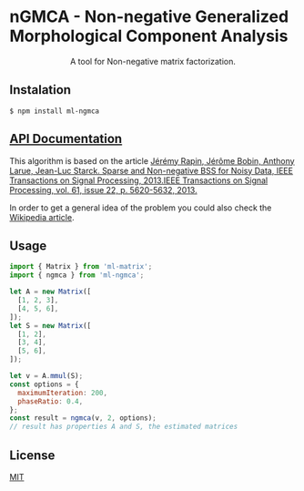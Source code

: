 # nGMCA - Non-negative Generalized Morphological Component Analysis
<p align="center">
  A tool for Non-negative matrix factorization.
</p>

## Instalation
`$ npm install ml-ngmca `

## [API Documentation](https://mljs.github.io/nGMCA/)

This algorithm is based on the article [Jérémy Rapin, Jérôme Bobin, Anthony Larue, Jean-Luc Starck. Sparse and Non-negative BSS for Noisy Data, IEEE Transactions on Signal Processing, 2013.IEEE Transactions on Signal Processing, vol. 61, issue 22, p. 5620-5632, 2013.](https://arxiv.org/pdf/1308.5546.pdf)

In order to get a general idea of the problem you could also check the [Wikipedia article](https://en.wikipedia.org/wiki/Non-negative_matrix_factorization).

## Usage

```js
import { Matrix } from 'ml-matrix';
import { ngmca } from 'ml-ngmca';

let A = new Matrix([
  [1, 2, 3],
  [4, 5, 6],
]);
let S = new Matrix([
  [1, 2],
  [3, 4],
  [5, 6],
]);

let v = A.mmul(S);
const options = {
  maximumIteration: 200,
  phaseRatio: 0.4,
};
const result = ngmca(v, 2, options);
// result has properties A and S, the estimated matrices
```
## License
  [MIT](./LICENSE)
